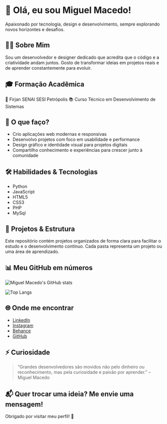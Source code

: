 # 👋 Olá, eu sou Miguel Macedo!

Apaixonado por tecnologia, design e desenvolvimento, sempre explorando novos horizontes e desafios.

## 🧑‍💻 Sobre Mim

Sou um desenvolvedor e designer dedicado que acredita que o código e a criatividade andam juntos. Gosto de transformar ideias em projetos reais e de aprender constantemente para evoluir.

## 🎓 Formação Acadêmica

🏫 Firjan SENAI SESI Petrópolis
📚 Curso Técnico em Desenvolvimento de Sistemas

## 🚀 O que faço?

* Crio aplicações web modernas e responsivas
* Desenvolvo projetos com foco em usabilidade e performance
* Design gráfico e identidade visual para projetos digitais
* Compartilho conhecimento e experiências para crescer junto à comunidade

## 🛠️ Habilidades & Tecnologias

* Python
* JavaScript
* HTML5
* CSS3
* PHP
* MySql

## 📂 Projetos & Estrutura

Este repositório contém projetos organizados de forma clara para facilitar o estudo e o desenvolvimento contínuo. Cada pasta representa um projeto ou uma área de aprendizado.

## 📊 Meu GitHub em números

![Miguel Macedo's GitHub stats](https://github-readme-stats.vercel.app/api?username=Miguel0180\&show_icons=true\&theme=radical)

![Top Langs](https://github-readme-stats.vercel.app/api/top-langs/?username=Miguel0180\&layout=compact\&theme=radical)

## 🌐 Onde me encontrar

* [LinkedIn](https://www.linkedin.com)
* [Instagram](https://www.instagram.com)
* [Behance](https://www.behance.net)
* [GitHub](https://github.com/Miguel0180)

## ⚡ Curiosidade

> “Grandes desenvolvedores são movidos não pelo dinheiro ou reconhecimento, mas pela curiosidade e paixão por aprender.” – Miguel Macedo

## 📬 Quer trocar uma ideia? Me envie uma mensagem!

Obrigado por visitar meu perfil! 🚀


